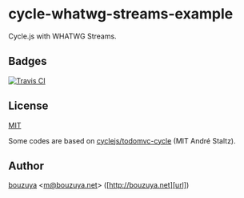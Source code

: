 # cycle-whatwg-streams-example

Cycle.js with WHATWG Streams.

## Badges

[![Travis CI][travis-ci-badge]][travis-ci]

[travis-ci-badge]: https://img.shields.io/travis/bouzuya/cycle-whatwg-streams-example.svg
[travis-ci]: https://travis-ci.org/bouzuya/cycle-whatwg-streams-example

## License

[MIT](LICENSE)

Some codes are based on [cyclejs/todomvc-cycle][] (MIT André Staltz).

[cyclejs/todomvc-cycle]: https://github.com/cyclejs/todomvc-cycle

## Author

[bouzuya][user] &lt;[m@bouzuya.net][email]&gt; ([http://bouzuya.net][url])

[user]: https://github.com/bouzuya
[email]: mailto:m@bouzuya.net
[url]: http://bouzuya.net
